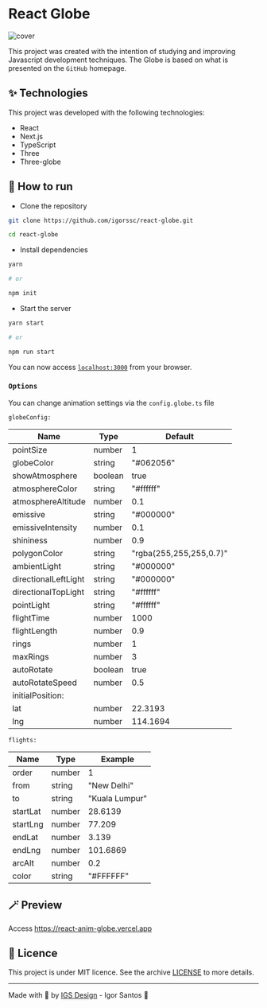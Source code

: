 # React Globe

![cover](https://user-images.githubusercontent.com/26682297/193670814-9fe9b358-a2d2-4c19-a310-b2588615ffb4.gif)

This project was created with the intention of studying and improving Javascript development techniques. The Globe is based on what is presented on the `GitHub` homepage.

## ✨ Technologies

This project was developed with the following technologies:

- React
- Next.js
- TypeScript
- Three
- Three-globe

## 🚀 How to run

- Clone the repository

```bash
git clone https://github.com/igorssc/react-globe.git

cd react-globe
```

- Install dependencies

```bash
yarn

# or

npm init
```

- Start the server

```bash
yarn start

# or

npm run start
```

You can now access [`localhost:3000`](http://localhost:3000) from your browser.

### `Options`

You can change animation settings via the `config.globe.ts` file

`globeConfig:`

| Name                 | Type    | Default                 |
| -------------------- | ------- | ----------------------- |
| pointSize            | number  | 1                       |
| globeColor           | string  | "#062056"               |
| showAtmosphere       | boolean | true                    |
| atmosphereColor      | string  | "#ffffff"               |
| atmosphereAltitude   | number  | 0.1                     |
| emissive             | string  | "#000000"               |
| emissiveIntensity    | number  | 0.1                     |
| shininess            | number  | 0.9                     |
| polygonColor         | string  | "rgba(255,255,255,0.7)" |
| ambientLight         | string  | "#000000"               |
| directionalLeftLight | string  | "#000000"               |
| directionalTopLight  | string  | "#ffffff"               |
| pointLight           | string  | "#ffffff"               |
| flightTime           | number  | 1000                    |
| flightLength         | number  | 0.9                     |
| rings                | number  | 1                       |
| maxRings             | number  | 3                       |
| autoRotate           | boolean | true                    |
| autoRotateSpeed      | number  | 0.5                     |
| initialPosition:     |         |                         |
| lat                  | number  | 22.3193                 |
| lng                  | number  | 114.1694                |

`flights:`

| Name     | Type   | Example        |
| -------- | ------ | -------------- |
| order    | number | 1              |
| from     | string | "New Delhi"    |
| to       | string | "Kuala Lumpur" |
| startLat | number | 28.6139        |
| startLng | number | 77.209         |
| endLat   | number | 3.139          |
| endLng   | number | 101.6869       |
| arcAlt   | number | 0.2            |
| color    | string | "#FFFFFF"      |

## 🪄 Preview

Access <https://react-anim-globe.vercel.app>

## 📝 Licence

This project is under MIT licence. See the archive [LICENSE](LICENSE.md) to more details.

---

Made with 💜 by [IGS Design](https://igsdesign.com.br) - Igor Santos 👋

